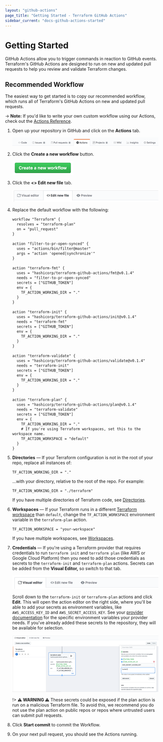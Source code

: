```yaml
---
layout: "github-actions"
page_title: "Getting Started - Terraform GitHub Actions"
sidebar_current: "docs-github-actions-started"
---
```


# Getting Started

GitHub Actions allow you to trigger commands in reaction to GitHub events.
Terraform's GitHub Actions are designed to run on new and updated pull requests to help you review
and validate Terraform changes.

## Recommended Workflow

The easiest way to get started is to copy our recommended workflow, which runs all of
Terraform's GitHub Actions on new and updated pull requests.

-> **Note:** If you'd like to write your own custom workflow using our Actions, check out the [Actions Reference](../actions/index.html).

1. Open up your repository in GitHub and click on the **Actions** tab.

    ![Actions Tab](./images/actions-tab.png)

1. Click the **Create a new workflow** button.

    <img src="./images/create-workflow-button.png" alt="Create a new workflow" width="200px">

1. Click the **\<\> Edit new file** tab.

    ![Edit Workflow Tab](./images/edit-workflow.png)

1. Replace the default workflow with the following:

    ```hcl
    workflow "Terraform" {
      resolves = "terraform-plan"
      on = "pull_request"
    }

    action "filter-to-pr-open-synced" {
      uses = "actions/bin/filter@master"
      args = "action 'opened|synchronize'"
    }

    action "terraform-fmt" {
      uses = "hashicorp/terraform-github-actions/fmt@v0.1.4"
      needs = "filter-to-pr-open-synced"
      secrets = ["GITHUB_TOKEN"]
      env = {
        TF_ACTION_WORKING_DIR = "."
      }
    }

    action "terraform-init" {
      uses = "hashicorp/terraform-github-actions/init@v0.1.4"
      needs = "terraform-fmt"
      secrets = ["GITHUB_TOKEN"]
      env = {
        TF_ACTION_WORKING_DIR = "."
      }
    }

    action "terraform-validate" {
      uses = "hashicorp/terraform-github-actions/validate@v0.1.4"
      needs = "terraform-init"
      secrets = ["GITHUB_TOKEN"]
      env = {
        TF_ACTION_WORKING_DIR = "."
      }
    }

    action "terraform-plan" {
      uses = "hashicorp/terraform-github-actions/plan@v0.1.4"
      needs = "terraform-validate"
      secrets = ["GITHUB_TOKEN"]
      env = {
        TF_ACTION_WORKING_DIR = "."
        # If you're using Terraform workspaces, set this to the workspace name.
        TF_ACTION_WORKSPACE = "default"
      }
    }
    ```

1. **Directories** — If your Terraform configuration is not in the root
    of your repo, replace all instances of:

    ```hcl
    TF_ACTION_WORKING_DIR = "."
    ```

    ...with your directory, relative to the root of the repo. For example:

    ```hcl
    TF_ACTION_WORKING_DIR = "./terraform"
    ```

    If you have multiple directories of Terraform code, see [Directories](../directories.html).

1. **Workspaces** — If your Terraform runs in a different
    [Terraform workspace](/docs/state/workspaces.html) than `default`,
    change the `TF_ACTION_WORKSPACE` environment variable in the `terraform-plan` action.

    ```hcl
    TF_ACTION_WORKSPACE = "your-workspace"
    ```

    If you have multiple workspaces, see [Workspaces](../workspaces.html).

1. **Credentials** — If you're using a Terraform provider that requires
    credentials to run `terraform init` and `terraform plan` (like AWS or Google Cloud Platform)
    then you need to add those credentials as secrets to the `terraform-init` and `terraform-plan`
    actions. Secrets can be added from the **Visual Editor,** so switch to that tab.

    ![Visual Editor](./images/visual-editor.png)

    Scroll down to the `terraform-init` or `terraform-plan` actions and click **Edit**.
    This will open the action editor on the right side, where you'll be able
    to add your secrets as environment variables, like `AWS_ACCESS_KEY_ID` and `AWS_SECRET_ACCESS_KEY`.
    See your [provider documentation](https://www.terraform.io/docs/providers/)
    for the specific environment variables your provider needs. If you've already added 
    these secrets to the repository, they will be available for selection.

    ![Add Secrets](./images/add-secrets.png)

    !> **⚠️ WARNING ⚠️** These secrets could be exposed if the plan action is run on a
    malicious Terraform file. To avoid this, we recommend you do not use the plan action
    on public repos or repos where untrusted users can submit pull requests.
1. Click **Start commit** to commit the Workflow.
1. On your next pull request, you should see the Actions running.

